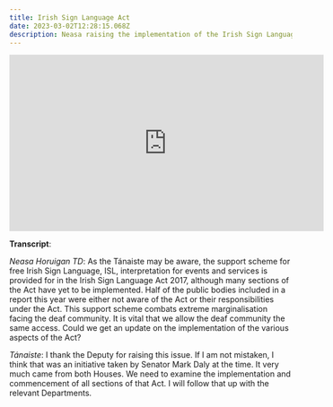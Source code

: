 ```yaml
---
title: Irish Sign Language Act
date: 2023-03-02T12:28:15.068Z
description: Neasa raising the implementation of the Irish Sign Language Act 2017.
---
```

<iframe width="560" height="315" src="https://www.youtube.com/embed/PnNa1h6uw8k" title="YouTube video player" frameborder="0" allow="accelerometer; autoplay; clipboard-write; encrypted-media; gyroscope; picture-in-picture; web-share" allowfullscreen></iframe>

**Transcript**:

*Neasa Horuigan TD*: As the Tánaiste may be aware, the support scheme for free Irish Sign Language, ISL, interpretation for events and services is provided for in the Irish Sign Language Act 2017, although many sections of the Act have yet to be implemented. Half of the public bodies included in a report this year were either not aware of the Act or their responsibilities under the Act. This support scheme combats extreme marginalisation facing the deaf community. It is vital that we allow the deaf community the same access. Could we get an update on the implementation of the various aspects of the Act?

*Tánaiste*: I thank the Deputy for raising this issue. If I am not mistaken, I think that was an initiative taken by Senator Mark Daly at the time. It very much came from both Houses. We need to examine the implementation and commencement of all sections of that Act. I will follow that up with the relevant Departments.
